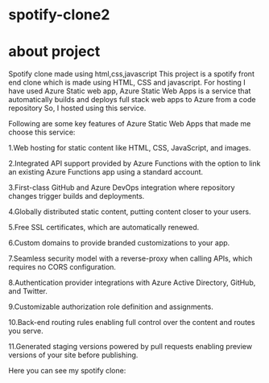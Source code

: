 # spotify-clone2
# about project
Spotify clone made using html,css,javascript
This project is a spotify front end clone which is made using HTML, CSS and javascript. For hosting I have used Azure Static web app, Azure Static Web Apps is a service that automatically builds and deploys full stack web apps to Azure from a code repository So, I hosted using this service.

Following are some key features of Azure Static Web Apps that made me choose this service:

1.Web hosting for static content like HTML, CSS, JavaScript, and images.

2.Integrated API support provided by Azure Functions with the option to link an existing Azure Functions app using a standard account.

3.First-class GitHub and Azure DevOps integration where repository changes trigger builds and deployments.

4.Globally distributed static content, putting content closer to your users.

5.Free SSL certificates, which are automatically renewed.

6.Custom domains to provide branded customizations to your app.

7.Seamless security model with a reverse-proxy when calling APIs, which requires no CORS configuration.

8.Authentication provider integrations with Azure Active Directory, GitHub, and Twitter.

9.Customizable authorization role definition and assignments.

10.Back-end routing rules enabling full control over the content and routes you serve.


11.Generated staging versions powered by pull requests enabling preview versions of your site before publishing.

Here you can see my spotify clone:
